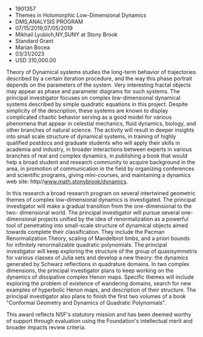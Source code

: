 
* 1901357
* Themes in Holomorphic Low-Dimensional Dynamics
* DMS,ANALYSIS PROGRAM
* 07/15/2019,07/05/2019
* Mikhail Lyubich,NY,SUNY at Stony Brook
* Standard Grant
* Marian Bocea
* 03/31/2023
* USD 310,000.00

Theory of Dynamical systems studies the long-term behavior of trajectories
described by a certain iteration procedure, and the way this phase portrait
depends on the parameters of the system. Very interesting fractal objects may
appear as phase and parameter diagrams for such systems. The principal
investigator focuses on complex low-dimensional dynamical systems described by
simple quadratic equations in this project. Despite simplicity of the
description, these systems are known to display complicated chaotic behavior
serving as a good model for various phenomena that appear in celestial
mechanics, fluid dynamics, biology, and other branches of natural science. The
activity will result in deeper insights into small scale structure of dynamical
systems, in training of highly qualified postdocs and graduate students who will
apply their skills in academia and industry, in broader interactions between
experts in various branches of real and complex dynamics, in publishing a book
that would help a broad student and research community to acquire background in
the area, in promotion of communication in the field by organizing conferences
and scientific programs, giving mini-courses, and maintaining a dynamics web
site: http//www.math.stonybrook/dynamics.

In this research a broad research program on several intertwined geometric
themes of complex low-dimensional dynamics is investigated. The principal
investigator will make a gradual transition from the one-dimensional to the two-
dimensional world. The principal investigator will pursue several one-
dimensional projects unified by the idea of renormalization as a powerful tool
of penetrating into small-scale structure of dynamical objects aimed towards
complete their classification. They include the Pacman Renormalization Theory,
scaling of Mandelbrot limbs, and a priori bounds for infinitely renormalizable
quadratic polynomials. The principal investigator will keep exploring the
structure of the group of quasisymmetris for various classes of Julia sets and
develop a new theory: the dynamics generated by Schwarz reflections in
quadrature domains. In two complex dimensions, the principal investigator plans
to keep working on the dynamics of dissipative complex Henon maps. Specific
themes will include exploring the problem of existence of wandering domains,
search for new examples of hyperbolic Henon maps, and description of their
structure. The principal investigator also plans to finish the first two volumes
of a book "Conformal Geometry and Dynamics of Quadratic Polynomials".

This award reflects NSF's statutory mission and has been deemed worthy of
support through evaluation using the Foundation's intellectual merit and broader
impacts review criteria.
